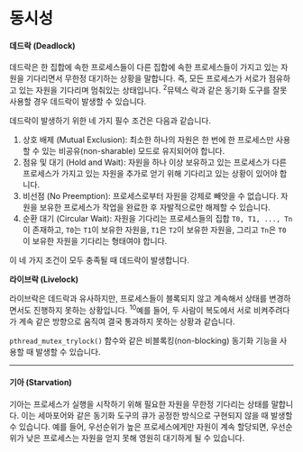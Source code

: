# 동시성

#### 데드락 (Deadlock)

데드락은 한 집합에 속한 프로세스들이 다른 집합에 속한 프로세스들이 가지고 있는 자원을 기다리면서 무한정 대기하는 상황을 말합니다. 즉, 모든 프로세스가 서로가 점유하고 있는 자원을 기다리며 멈춰있는 상태입니다. <sup>2</sup>뮤텍스 락과 같은 동기화 도구를 잘못 사용할 경우 데드락이 발생할 수 있습니다.

데드락이 발생하기 위한 네 가지 필수 조건은 다음과 같습니다.

1. 상호 배제 (Mutual Exclusion): 최소한 하나의 자원은 한 번에 한 프로세스만 사용할 수 있는 비공유(non-sharable) 모드로 유지되어야 합니다.
2. 점유 및 대기 (Hold and Wait): 자원을 하나 이상 보유하고 있는 프로세스가 다른 프로세스가 가지고 있는 자원을 추가로 얻기 위해 기다리고 있는 상황이 있어야 합니다.&#x20;
3. 비선점 (No Preemption): 프로세스로부터 자원을 강제로 빼앗을 수 없습니다. 자원을 보유한 프로세스가 작업을 완료한 후 자발적으로만 해제할 수 있습니다.&#x20;
4. 순환 대기 (Circular Wait): 자원을 기다리는 프로세스들의 집합 `T0, T1, ..., Tn`이 존재하고, `T0`는 `T1`이 보유한 자원을, `T1`은 `T2`이 보유한 자원을, 그리고 `Tn`은 `T0`이 보유한 자원을 기다리는 형태여야 합니다.

이 네 가지 조건이 모두 충족될 때 데드락이 발생합니다.&#x20;

**라이브락 (Livelock)**

라이브락은 데드락과 유사하지만, 프로세스들이 블록되지 않고 계속해서 상태를 변경하면서도 진행하지 못하는 상황입니다. <sup>10</sup>예를 들어, 두 사람이 복도에서 서로 비켜주려다가 계속 같은 방향으로 움직여 결국 통과하지 못하는 상황과 같습니다.&#x20;

`pthread_mutex_trylock()` 함수와 같은 비블록킹(non-blocking) 동기화 기능을 사용할 때 발생할 수 있습니다.&#x20;

***

#### 기아 (Starvation)

기아는 프로세스가 실행을 시작하기 위해 필요한 자원을 무한정 기다리는 상태를 말합니다. 이는 세마포어와 같은 동기화 도구의 큐가 공정한 방식으로 구현되지 않을 때 발생할 수 있습니다. 예를 들어, 우선순위가 높은 프로세스에게만 자원이 계속 할당되면, 우선순위가 낮은 프로세스는 자원을 얻지 못해 영원히 대기하게 될 수 있습니다.&#x20;
